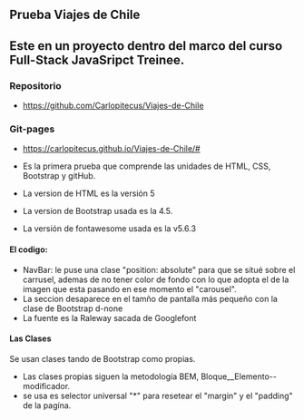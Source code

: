 ## Prueba Viajes de Chile
## Este en un proyecto dentro del marco del curso Full-Stack JavaSripct Treinee.

### Repositorio
- https://github.com/Carlopitecus/Viajes-de-Chile

### Git-pages
-  https://carlopitecus.github.io/Viajes-de-Chile/#


- Es la primera prueba que comprende las unidades de HTML, CSS, Bootstrap y gitHub.
- La version de HTML es la versión 5
- La version de Bootstrap usada es la 4.5.
- La versión de fontawesome usada es la v5.6.3

#### El codigo:
- NavBar: le puse una clase "position: absolute" para que se situé sobre el carrusel, ademas de no tener color de fondo con lo que adopta el de la imagen que esta pasando en ese momento el "carousel".
- La seccion desaparece en el tamño de pantalla más pequeño con la clase de Bootstrap d-none
- La fuente es la Raleway sacada de Googlefont

#### Las Clases
Se usan clases tando de Bootstrap como propias.
- Las clases propias siguen la metodología BEM, Bloque__Elemento--modificador.
- se usa es selector universal "*" para resetear el "margin" y el "padding" de la pagína.




